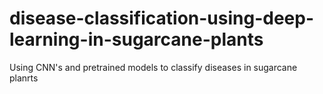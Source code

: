 # disease-classification-using-deep-learning-in-sugarcane-plants
Using CNN's and pretrained models to classify diseases in sugarcane planrts
